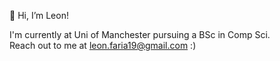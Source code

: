 👋 Hi, I’m Leon!  

I'm currently at Uni of Manchester pursuing a BSc in Comp Sci.  
Reach out to me at leon.faria19@gmail.com :)  


<!---
Leon-Faria/Leon-Faria is a ✨ special ✨ repository because its `README.md` (this file) appears on your GitHub profile.
You can click the Preview link to take a look at your changes.
--->
